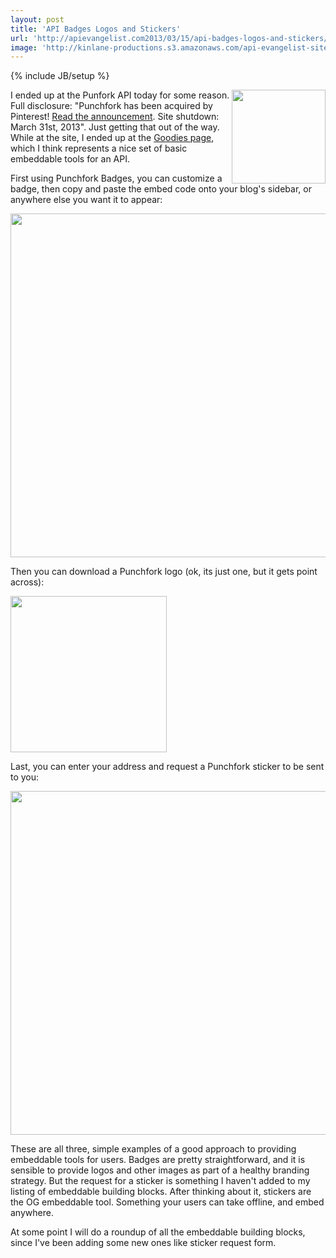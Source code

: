 ```yaml
---
layout: post
title: 'API Badges Logos and Stickers'
url: 'http://apievangelist.com2013/03/15/api-badges-logos-and-stickers/'
image: 'http://kinlane-productions.s3.amazonaws.com/api-evangelist-site/blog/punchfork-vertical.png'
---
```

{% include JB/setup %}
<p>
     <a href="http://punchfork.com/"><img src="https://s3.amazonaws.com/kinlane-productions/api-evangelist/punchfork/punchfork-vertical.png"  width="150" align="right" /></a>
</p>
<p>
     I ended up at the Punfork API today for some reason. Full disclosure: "Punchfork has been acquired by Pinterest! <a href="http://punchfork.com/pinterest" target="_blank">Read the announcement</a>. Site shutdown: March 31st, 2013". Just getting that out of the way. While at the site, I ended up at the <a href="http://punchfork.com/goodies/badges">Goodies page</a>, which I think represents a nice set of basic embeddable tools for an API.
</p>
<p>
     First using Punchfork Badges, you can customize a badge, then copy and paste the embed code onto your blog's sidebar, or anywhere else you want it to appear:
</p>
<p>
     <img src="https://s3.amazonaws.com/kinlane-productions/api-evangelist/punchfork/punchfork-badges.png"  width="550" />
</p>
<p>
     Then you can download a Punchfork logo (ok, its just one, but it gets point across):
</p>
<p>
     <img src="https://s3.amazonaws.com/kinlane-productions/api-evangelist/punchfork/punchfork-logos.png"  width="250" />
</p>
<p>
     Last, you can enter your address and request a Punchfork sticker to be sent to you:
</p>
<p>
     <img src="https://s3.amazonaws.com/kinlane-productions/api-evangelist/punchfork/punchfork-stickers.png"  width="550" />
</p>
<p>
     These are all three, simple examples of a good approach to providing embeddable tools for users. Badges are pretty straightforward, and it is sensible to provide logos and other images as part of a healthy branding strategy. But the request for a sticker is something I haven't added to my listing of embeddable building blocks. After thinking about it, stickers are the OG embeddable tool. Something your users can take offline, and embed anywhere.
</p>
<p>
     At some point I will do a roundup of all the embeddable building blocks, since I've been adding some new ones like sticker request form.
</p>
